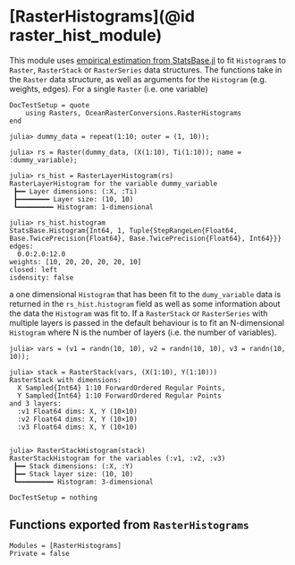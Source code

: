 # [RasterHistograms](@id raster_hist_module)

This module uses [empirical estimation from StatsBase.jl](https://juliastats.org/StatsBase.jl/stable/empirical/) to fit `Histogram`s to `Raster`, `RasterStack` or `RasterSeries` data structures.
The functions take in the `Raster` data structure, as well as arguments for the `Histogram` (e.g. weights, edges).
For a single `Raster` (i.e. one variable)

```@meta
DocTestSetup = quote
    using Rasters, OceanRasterConversions.RasterHistograms
end
```

```jldoctest
julia> dummy_data = repeat(1:10; outer = (1, 10));

julia> rs = Raster(dummy_data, (X(1:10), Ti(1:10)); name = :dummy_variable);

julia> rs_hist = RasterLayerHistogram(rs)
RasterLayerHistogram for the variable dummy_variable
 ┣━━ Layer dimensions: (:X, :Ti) 
 ┣━━━━━━━━ Layer size: (10, 10)
 ┗━━━━━━━━━ Histogram: 1-dimensional

julia> rs_hist.histogram
StatsBase.Histogram{Int64, 1, Tuple{StepRangeLen{Float64, Base.TwicePrecision{Float64}, Base.TwicePrecision{Float64}, Int64}}}
edges:
  0.0:2.0:12.0
weights: [10, 20, 20, 20, 20, 10]
closed: left
isdensity: false

```

a one dimensional `Histogram` that has been fit to the `dumy_variable` data is returned in the `rs_hist.histogram` field as well as some information about the data the `Histogram` was fit to.
If a `RasterStack` or `RasterSeries` with multiple layers is passed in the default behaviour is to fit an N-dimensional `Histogram` where N is the number of layers (i.e. the number of variables).

```jldoctest
julia> vars = (v1 = randn(10, 10), v2 = randn(10, 10), v3 = randn(10, 10));

julia> stack = RasterStack(vars, (X(1:10), Y(1:10)))
RasterStack with dimensions: 
  X Sampled{Int64} 1:10 ForwardOrdered Regular Points,
  Y Sampled{Int64} 1:10 ForwardOrdered Regular Points
and 3 layers:
  :v1 Float64 dims: X, Y (10×10)
  :v2 Float64 dims: X, Y (10×10)
  :v3 Float64 dims: X, Y (10×10)


julia> RasterStackHistogram(stack)
RasterStackHistogram for the variables (:v1, :v2, :v3)
 ┣━━ Stack dimensions: (:X, :Y)
 ┣━━ Stack layer size: (10, 10)
 ┗━━━━━━━━━ Histogram: 3-dimensional

```

```@meta
DocTestSetup = nothing
```

## Functions exported from `RasterHistograms`

```@autodocs
Modules = [RasterHistograms]
Private = false
```
